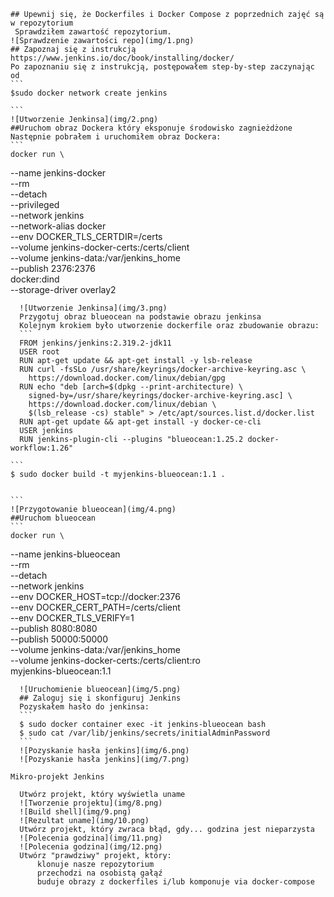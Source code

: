 
    ## Upewnij się, że Dockerfiles i Docker Compose z poprzednich zajęć są w repozytorium
     Sprawdziłem zawartość repozytorium.
    ![Sprawdzenie zawartości repo](img/1.png)
    ## Zapoznaj się z instrukcją https://www.jenkins.io/doc/book/installing/docker/
    Po zapoznaniu się z instrukcją, postępowałem step-by-step zaczynając od
    ```
    $sudo docker network create jenkins
    
    ```
    ![Utworzenie Jenkinsa](img/2.png)
    ##Uruchom obraz Dockera który eksponuje środowisko zagnieżdżone
    Następnie pobrałem i uruchomiłem obraz Dockera:
    ```
    docker run \
  --name jenkins-docker \
  --rm \
  --detach \
  --privileged \
  --network jenkins \
  --network-alias docker \
  --env DOCKER_TLS_CERTDIR=/certs \
  --volume jenkins-docker-certs:/certs/client \
  --volume jenkins-data:/var/jenkins_home \
  --publish 2376:2376 \
  docker:dind \
  --storage-driver overlay2
  ```
    ![Utworzenie Jenkinsa](img/3.png)
    Przygotuj obraz blueocean na podstawie obrazu jenkinsa
    Kolejnym krokiem było utworzenie dockerfile oraz zbudowanie obrazu:
    ```
    FROM jenkins/jenkins:2.319.2-jdk11
	USER root
	RUN apt-get update && apt-get install -y lsb-release
	RUN curl -fsSLo /usr/share/keyrings/docker-archive-keyring.asc \
	  https://download.docker.com/linux/debian/gpg
	RUN echo "deb [arch=$(dpkg --print-architecture) \
	  signed-by=/usr/share/keyrings/docker-archive-keyring.asc] \
	  https://download.docker.com/linux/debian \
	  $(lsb_release -cs) stable" > /etc/apt/sources.list.d/docker.list
	RUN apt-get update && apt-get install -y docker-ce-cli
	USER jenkins
	RUN jenkins-plugin-cli --plugins "blueocean:1.25.2 docker-workflow:1.26"
```
	```
	$ sudo docker build -t myjenkins-blueocean:1.1 .
	

	```
    ![Przygotowanie blueocean](img/4.png)
    ##Uruchom blueocean
    ```
    docker run \
  --name jenkins-blueocean \
  --rm \
  --detach \
  --network jenkins \
  --env DOCKER_HOST=tcp://docker:2376 \
  --env DOCKER_CERT_PATH=/certs/client \
  --env DOCKER_TLS_VERIFY=1 \
  --publish 8080:8080 \
  --publish 50000:50000 \
  --volume jenkins-data:/var/jenkins_home \
  --volume jenkins-docker-certs:/certs/client:ro \
  myjenkins-blueocean:1.1 
  ```
    ![Uruchomienie blueocean](img/5.png)
    ## Zaloguj się i skonfiguruj Jenkins
    Pozyskałem hasło do jenkinsa:
    ```
    $ sudo docker container exec -it jenkins-blueocean bash
    $ sudo cat /var/lib/jenkins/secrets/initialAdminPassword
    ```
    ![Pozyskanie hasła jenkins](img/6.png)
    ![Pozyskanie hasła jenkins](img/7.png)

Mikro-projekt Jenkins

    Utwórz projekt, który wyświetla uname
    ![Tworzenie projektu](img/8.png)
    ![Build shell](img/9.png)
    ![Rezultat uname](img/10.png)
    Utwórz projekt, który zwraca błąd, gdy... godzina jest nieparzysta
    ![Polecenia godzina](img/11.png)
    ![Polecenia godzina](img/12.png)
    Utwórz "prawdziwy" projekt, który:
        klonuje nasze repozytorium
        przechodzi na osobistą gałąź
        buduje obrazy z dockerfiles i/lub komponuje via docker-compose


